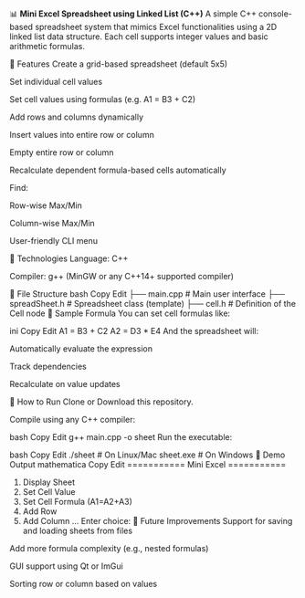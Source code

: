 📊 **Mini Excel Spreadsheet using Linked List (C++)**
A simple C++ console-based spreadsheet system that mimics Excel functionalities using a 2D linked list data structure. Each cell supports integer values and basic arithmetic formulas.

🧠 Features
Create a grid-based spreadsheet (default 5x5)

Set individual cell values

Set cell values using formulas (e.g. A1 = B3 + C2)

Add rows and columns dynamically

Insert values into entire row or column

Empty entire row or column

Recalculate dependent formula-based cells automatically

Find:

Row-wise Max/Min

Column-wise Max/Min

User-friendly CLI menu

🔧 Technologies
Language: C++

Compiler: g++ (MinGW or any C++14+ supported compiler)

📁 File Structure
bash
Copy
Edit
├── main.cpp             # Main user interface
├── spreadSheet.h        # Spreadsheet class (template)
├── cell.h               # Definition of the Cell<T> node
🧪 Sample Formula
You can set cell formulas like:

ini
Copy
Edit
A1 = B3 + C2
A2 = D3 * E4
And the spreadsheet will:

Automatically evaluate the expression

Track dependencies

Recalculate on value updates

🚀 How to Run
Clone or Download this repository.

Compile using any C++ compiler:

bash
Copy
Edit
g++ main.cpp -o sheet
Run the executable:

bash
Copy
Edit
./sheet      # On Linux/Mac
sheet.exe    # On Windows
🎯 Demo Output
mathematica
Copy
Edit
=========== Mini Excel ===========
1. Display Sheet
2. Set Cell Value
3. Set Cell Formula (A1=A2+A3)
4. Add Row
5. Add Column
...
Enter choice: 
📌 Future Improvements
Support for saving and loading sheets from files

Add more formula complexity (e.g., nested formulas)

GUI support using Qt or ImGui

Sorting row or column based on values
